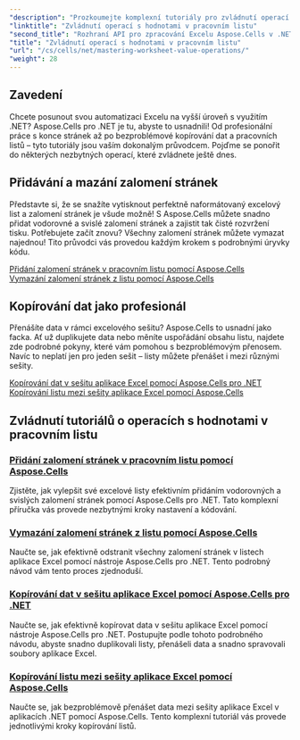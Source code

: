 ```yaml
---
"description": "Prozkoumejte komplexní tutoriály pro zvládnutí operací s hodnotami v pracovním listu v Excelu pomocí Aspose.Cells pro .NET, včetně přidávání a mazání zalomení stránek, kopírování dat a dalších."
"linktitle": "Zvládnutí operací s hodnotami v pracovním listu"
"second_title": "Rozhraní API pro zpracování Excelu Aspose.Cells v .NET"
"title": "Zvládnutí operací s hodnotami v pracovním listu"
"url": "/cs/cells/net/mastering-worksheet-value-operations/"
"weight": 28
---
```


## Zavedení

Chcete posunout svou automatizaci Excelu na vyšší úroveň s využitím .NET? Aspose.Cells pro .NET je tu, abyste to usnadnili! Od profesionální práce s konce stránek až po bezproblémové kopírování dat a pracovních listů – tyto tutoriály jsou vaším dokonalým průvodcem. Pojďme se ponořit do některých nezbytných operací, které zvládnete ještě dnes.

## Přidávání a mazání zalomení stránek  

Představte si, že se snažíte vytisknout perfektně naformátovaný excelový list a zalomení stránek je všude možně! S Aspose.Cells můžete snadno přidat vodorovné a svislé zalomení stránek a zajistit tak čisté rozvržení tisku. Potřebujete začít znovu? Všechny zalomení stránek můžete vymazat najednou! Tito průvodci vás provedou každým krokem s podrobnými úryvky kódu.  

[Přidání zalomení stránek v pracovním listu pomocí Aspose.Cells](./adding-page-breaks/)  
[Vymazání zalomení stránek z listu pomocí Aspose.Cells](./clear-page-breaks/)  

## Kopírování dat jako profesionál  

Přenášíte data v rámci excelového sešitu? Aspose.Cells to usnadní jako facka. Ať už duplikujete data nebo měníte uspořádání obsahu listu, najdete zde podrobné pokyny, které vám pomohou s bezproblémovým přenosem. Navíc to neplatí jen pro jeden sešit – listy můžete přenášet i mezi různými sešity.  

[Kopírování dat v sešitu aplikace Excel pomocí Aspose.Cells pro .NET](./copy-data-within-excel-workbook/) 
[Kopírování listu mezi sešity aplikace Excel pomocí Aspose.Cells](./copy-worksheet-between-workbooks/)  

## Zvládnutí tutoriálů o operacích s hodnotami v pracovním listu
### [Přidání zalomení stránek v pracovním listu pomocí Aspose.Cells](./adding-page-breaks/)
Zjistěte, jak vylepšit své excelové listy efektivním přidáním vodorovných a svislých zalomení stránek pomocí Aspose.Cells pro .NET. Tato komplexní příručka vás provede nezbytnými kroky nastavení a kódování.
### [Vymazání zalomení stránek z listu pomocí Aspose.Cells](./clear-page-breaks/)
Naučte se, jak efektivně odstranit všechny zalomení stránek v listech aplikace Excel pomocí nástroje Aspose.Cells pro .NET. Tento podrobný návod vám tento proces zjednoduší.
### [Kopírování dat v sešitu aplikace Excel pomocí Aspose.Cells pro .NET](./copy-data-within-excel-workbook/)
Naučte se, jak efektivně kopírovat data v sešitu aplikace Excel pomocí nástroje Aspose.Cells pro .NET. Postupujte podle tohoto podrobného návodu, abyste snadno duplikovali listy, přenášeli data a snadno spravovali soubory aplikace Excel.
### [Kopírování listu mezi sešity aplikace Excel pomocí Aspose.Cells](./copy-worksheet-between-workbooks/)
Naučte se, jak bezproblémově přenášet data mezi sešity aplikace Excel v aplikacích .NET pomocí Aspose.Cells. Tento komplexní tutoriál vás provede jednotlivými kroky kopírování listů.